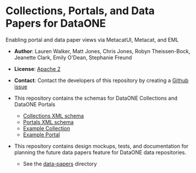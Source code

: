 # Collections, Portals, and Data Papers for DataONE
Enabling portal and data paper views via MetacatUI, Metacat, and EML

- **Author**: Lauren Walker, Matt Jones, Chris Jones, Robyn Theissen-Bock, Jeanette Clark, Emily O'Dean, Stephanie Freund
- **License**: [Apache 2](http://opensource.org/licenses/Apache-2.0)
- **Contact**: Contact the developers of this repository by creating a [Github issue](https://github.com/NCEAS/project-papers/issues)

- This repository contains the schemas for DataONE Collections and DataONE Portals
  - [Collections XML schema](schemas/collections.xsd)
  - [Portals XML schema](schemas/portals.xsd)
  - [Example Collection](docs/examples/example-collection.xml)
  - [Example Portal](docs/examples/example-portal.xml)

- This repository contains design mockups, tests, and documentation for planning the future data papers feature for DataONE data repositories.
  - See the [data-papers](data-papers) directory
